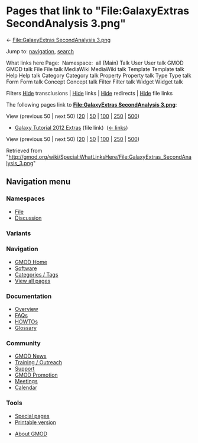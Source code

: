 <div id="mw-page-base" class="noprint">

</div>

<div id="mw-head-base" class="noprint">

</div>

<div id="content" class="mw-body" role="main">

<span id="top"></span>

<div id="mw-js-message" style="display:none;">

</div>



# <span dir="auto">Pages that link to "File:GalaxyExtras SecondAnalysis 3.png"</span>

<div id="bodyContent">

<div id="contentSub">

← [File:GalaxyExtras SecondAnalysis
3.png](/wiki/File:GalaxyExtras_SecondAnalysis_3.png "File:GalaxyExtras SecondAnalysis 3.png")

</div>

<div id="jump-to-nav" class="mw-jump">

Jump to: [navigation](#mw-navigation), [search](#p-search)

</div>

<div id="mw-content-text">

What links here Page:  Namespace:  all (Main) Talk User User talk GMOD
GMOD talk File File talk MediaWiki MediaWiki talk Template Template talk
Help Help talk Category Category talk Property Property talk Type Type
talk Form Form talk Concept Concept talk Filter Filter talk Widget
Widget talk

Filters
[Hide](/mediawiki/index.php?title=Special:WhatLinksHere/File:GalaxyExtras_SecondAnalysis_3.png&hidetrans=1 "Special:WhatLinksHere/File:GalaxyExtras SecondAnalysis 3.png")
transclusions \|
[Hide](/mediawiki/index.php?title=Special:WhatLinksHere/File:GalaxyExtras_SecondAnalysis_3.png&hidelinks=1 "Special:WhatLinksHere/File:GalaxyExtras SecondAnalysis 3.png")
links \|
[Hide](/mediawiki/index.php?title=Special:WhatLinksHere/File:GalaxyExtras_SecondAnalysis_3.png&hideredirs=1 "Special:WhatLinksHere/File:GalaxyExtras SecondAnalysis 3.png")
redirects \|
[Hide](/mediawiki/index.php?title=Special:WhatLinksHere/File:GalaxyExtras_SecondAnalysis_3.png&hideimages=1 "Special:WhatLinksHere/File:GalaxyExtras SecondAnalysis 3.png")
file links

The following pages link to **[File:GalaxyExtras SecondAnalysis
3.png](/wiki/File:GalaxyExtras_SecondAnalysis_3.png "File:GalaxyExtras SecondAnalysis 3.png")**:

View (previous 50 \| next 50)
([20](/mediawiki/index.php?title=Special:WhatLinksHere/File:GalaxyExtras_SecondAnalysis_3.png&limit=20 "Special:WhatLinksHere/File:GalaxyExtras SecondAnalysis 3.png")
\|
[50](/mediawiki/index.php?title=Special:WhatLinksHere/File:GalaxyExtras_SecondAnalysis_3.png&limit=50 "Special:WhatLinksHere/File:GalaxyExtras SecondAnalysis 3.png")
\|
[100](/mediawiki/index.php?title=Special:WhatLinksHere/File:GalaxyExtras_SecondAnalysis_3.png&limit=100 "Special:WhatLinksHere/File:GalaxyExtras SecondAnalysis 3.png")
\|
[250](/mediawiki/index.php?title=Special:WhatLinksHere/File:GalaxyExtras_SecondAnalysis_3.png&limit=250 "Special:WhatLinksHere/File:GalaxyExtras SecondAnalysis 3.png")
\|
[500](/mediawiki/index.php?title=Special:WhatLinksHere/File:GalaxyExtras_SecondAnalysis_3.png&limit=500 "Special:WhatLinksHere/File:GalaxyExtras SecondAnalysis 3.png"))

- [Galaxy Tutorial 2012
  Extras](/wiki/Galaxy_Tutorial_2012_Extras "Galaxy Tutorial 2012 Extras")
  (file link) ‎ <span class="mw-whatlinkshere-tools">([←
  links](/mediawiki/index.php?title=Special:WhatLinksHere&target=Galaxy+Tutorial+2012+Extras "Special:WhatLinksHere"))</span>

View (previous 50 \| next 50)
([20](/mediawiki/index.php?title=Special:WhatLinksHere/File:GalaxyExtras_SecondAnalysis_3.png&limit=20 "Special:WhatLinksHere/File:GalaxyExtras SecondAnalysis 3.png")
\|
[50](/mediawiki/index.php?title=Special:WhatLinksHere/File:GalaxyExtras_SecondAnalysis_3.png&limit=50 "Special:WhatLinksHere/File:GalaxyExtras SecondAnalysis 3.png")
\|
[100](/mediawiki/index.php?title=Special:WhatLinksHere/File:GalaxyExtras_SecondAnalysis_3.png&limit=100 "Special:WhatLinksHere/File:GalaxyExtras SecondAnalysis 3.png")
\|
[250](/mediawiki/index.php?title=Special:WhatLinksHere/File:GalaxyExtras_SecondAnalysis_3.png&limit=250 "Special:WhatLinksHere/File:GalaxyExtras SecondAnalysis 3.png")
\|
[500](/mediawiki/index.php?title=Special:WhatLinksHere/File:GalaxyExtras_SecondAnalysis_3.png&limit=500 "Special:WhatLinksHere/File:GalaxyExtras SecondAnalysis 3.png"))

</div>

<div class="printfooter">

Retrieved from
"<http://gmod.org/wiki/Special:WhatLinksHere/File:GalaxyExtras_SecondAnalysis_3.png>"

</div>

<div id="catlinks" class="catlinks catlinks-allhidden">

</div>

<div class="visualClear">

</div>

</div>

</div>

<div id="mw-navigation">

## Navigation menu

<div id="mw-head">



<div id="left-navigation">

<div id="p-namespaces" class="vectorTabs" role="navigation"
aria-labelledby="p-namespaces-label">

### Namespaces

- <span id="ca-nstab-image"><a href="/wiki/File:GalaxyExtras_SecondAnalysis_3.png" accesskey="c"
  title="View the file page [c]">File</a></span>
- <span id="ca-talk"><a
  href="/mediawiki/index.php?title=File_talk:GalaxyExtras_SecondAnalysis_3.png&amp;action=edit&amp;redlink=1"
  accesskey="t"
  title="Discussion about the content page [t]">Discussion</a></span>

</div>

<div id="p-variants" class="vectorMenu emptyPortlet" role="navigation"
aria-labelledby="p-variants-label">

### 

### Variants[](#)

<div class="menu">

</div>

</div>

</div>

<div id="right-navigation">





</div>



</div>

</div>

</div>

<div id="mw-panel">

<div id="p-logo" role="banner">

<a href="/wiki/Main_Page"
style="background-image: url(http://gmod.org/images/GMOD-cogs.png);"
title="Visit the main page"></a>

</div>

<div id="p-Navigation" class="portal" role="navigation"
aria-labelledby="p-Navigation-label">

### Navigation

<div class="body">

- <span id="n-GMOD-Home">[GMOD Home](/wiki/Main_Page)</span>
- <span id="n-Software">[Software](/wiki/GMOD_Components)</span>
- <span id="n-Categories-.2F-Tags">[Categories /
  Tags](/wiki/Categories)</span>
- <span id="n-View-all-pages">[View all
  pages](/wiki/Special:AllPages)</span>

</div>

</div>

<div id="p-Documentation" class="portal" role="navigation"
aria-labelledby="p-Documentation-label">

### Documentation

<div class="body">

- <span id="n-Overview">[Overview](/wiki/Overview)</span>
- <span id="n-FAQs">[FAQs](/wiki/Category:FAQ)</span>
- <span id="n-HOWTOs">[HOWTOs](/wiki/Category:HOWTO)</span>
- <span id="n-Glossary">[Glossary](/wiki/Glossary)</span>

</div>

</div>

<div id="p-Community" class="portal" role="navigation"
aria-labelledby="p-Community-label">

### Community

<div class="body">

- <span id="n-GMOD-News">[GMOD News](/wiki/GMOD_News)</span>
- <span id="n-Training-.2F-Outreach">[Training /
  Outreach](/wiki/Training_and_Outreach)</span>
- <span id="n-Support">[Support](/wiki/Support)</span>
- <span id="n-GMOD-Promotion">[GMOD
  Promotion](/wiki/GMOD_Promotion)</span>
- <span id="n-Meetings">[Meetings](/wiki/Meetings)</span>
- <span id="n-Calendar">[Calendar](/wiki/Calendar)</span>

</div>

</div>

<div id="p-tb" class="portal" role="navigation"
aria-labelledby="p-tb-label">

### Tools

<div class="body">

- <span id="t-specialpages"><a href="/wiki/Special:SpecialPages" accesskey="q"
  title="A list of all special pages [q]">Special pages</a></span>
- <span id="t-print"><a
  href="/mediawiki/index.php?title=Special:WhatLinksHere/File:GalaxyExtras_SecondAnalysis_3.png&amp;printable=yes"
  rel="alternate" accesskey="p"
  title="Printable version of this page [p]">Printable version</a></span>

</div>

</div>

</div>

</div>

<div id="footer" role="contentinfo">

- <span id="footer-places-about">[About
  GMOD](/wiki/GMOD:About "GMOD:About")</span>

<!-- -->






</div>
